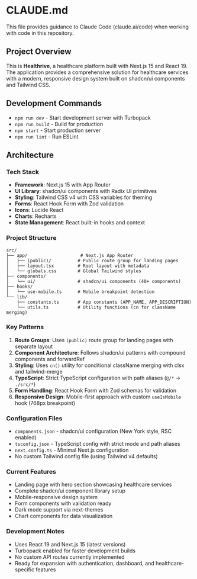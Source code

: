 # CLAUDE.md

This file provides guidance to Claude Code (claude.ai/code) when working with code in this repository.

## Project Overview

This is **Healthrive**, a healthcare platform built with Next.js 15 and React 19. The application provides a comprehensive solution for healthcare services with a modern, responsive design system built on shadcn/ui components and Tailwind CSS.

## Development Commands

- `npm run dev` - Start development server with Turbopack
- `npm run build` - Build for production
- `npm start` - Start production server
- `npm run lint` - Run ESLint

## Architecture

### Tech Stack
- **Framework**: Next.js 15 with App Router
- **UI Library**: shadcn/ui components with Radix UI primitives
- **Styling**: Tailwind CSS v4 with CSS variables for theming
- **Forms**: React Hook Form with Zod validation
- **Icons**: Lucide React
- **Charts**: Recharts
- **State Management**: React built-in hooks and context

### Project Structure
```
src/
├── app/                    # Next.js App Router
│   ├── (public)/          # Public route group for landing pages
│   ├── layout.tsx         # Root layout with metadata
│   └── globals.css        # Global Tailwind styles
├── components/
│   └── ui/                # shadcn/ui components (40+ components)
├── hooks/
│   └── use-mobile.ts      # Mobile breakpoint detection
└── lib/
    ├── constants.ts       # App constants (APP_NAME, APP_DESCRIPTION)
    └── utils.ts           # Utility functions (cn for className merging)
```

### Key Patterns

1. **Route Groups**: Uses `(public)` route group for landing pages with separate layout
2. **Component Architecture**: Follows shadcn/ui patterns with compound components and forwardRef
3. **Styling**: Uses `cn()` utility for conditional className merging with clsx and tailwind-merge
4. **TypeScript**: Strict TypeScript configuration with path aliases (`@/*` -> `./src/*`)
5. **Form Handling**: React Hook Form with Zod schemas for validation
6. **Responsive Design**: Mobile-first approach with custom `useIsMobile` hook (768px breakpoint)

### Configuration Files

- `components.json` - shadcn/ui configuration (New York style, RSC enabled)
- `tsconfig.json` - TypeScript config with strict mode and path aliases
- `next.config.ts` - Minimal Next.js configuration
- No custom Tailwind config file (using Tailwind v4 defaults)

### Current Features

- Landing page with hero section showcasing healthcare services
- Complete shadcn/ui component library setup
- Mobile-responsive design system
- Form components with validation ready
- Dark mode support via next-themes
- Chart components for data visualization

### Development Notes

- Uses React 19 and Next.js 15 (latest versions)
- Turbopack enabled for faster development builds
- No custom API routes currently implemented
- Ready for expansion with authentication, dashboard, and healthcare-specific features